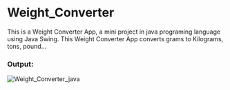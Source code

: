 # Weight_Converter
This is a Weight Converter App, a mini project in java programing language using Java Swing. This Weight Converter App converts grams to Kilograms, tons, pound...

<h3>Output:</h3>

![Weight_Converter_java](https://github.com/hey-its-d2t2/Weight_Converter/assets/63626210/47e318f2-591f-4295-acb9-98a112c4a1ae)
